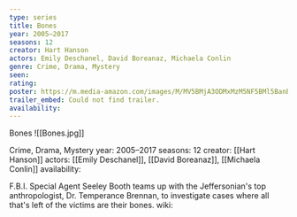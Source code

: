 ```yaml
---
type: series
title: Bones
year: 2005–2017
seasons: 12
creator: Hart Hanson
actors: Emily Deschanel, David Boreanaz, Michaela Conlin
genre: Crime, Drama, Mystery
seen:
rating: 
poster: https://m.media-amazon.com/images/M/MV5BMjA3ODMxMzM5NF5BMl5BanBnXkFtZTgwMDM1NjU0OTE@._V1_SX300.jpg
trailer_embed: Could not find trailer.
availability:
---
```

Bones
![[Bones.jpg]]

Crime, Drama, Mystery
year: 2005–2017
seasons: 12
creator: [[Hart Hanson]]
actors: [[Emily Deschanel]], [[David Boreanaz]], [[Michaela Conlin]]
availability:

F.B.I. Special Agent Seeley Booth teams up with the Jeffersonian's top anthropologist, Dr. Temperance Brennan, to investigate cases where all that's left of the victims are their bones.
wiki: 


